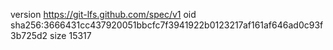 version https://git-lfs.github.com/spec/v1
oid sha256:3666431cc437920051bbcfc7f3941922b0123217af161af646ad0c93f3b725d2
size 15317
